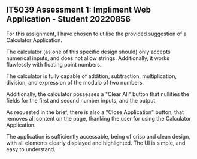 ## IT5039 Assessment 1: Impliment Web Application - Student 20220856

For this assignment, I have chosen to utilise the provided suggestion of a Calculator Application.

The calculator (as one of this specific design should) only accepts numerical inputs, and does not allow strings. Additionally, it works flawlessly with floating point numbers.

The calculator is fully capable of addition, subtraction, multiplication, division, and expression of the modulo of two numbers.

Additionally, the calculator possesses a "Clear All" button that nullifies the fields for the first and second number inputs, and the output.

As requested in the brief, there is also a "Close Application" button, that removes all content on the page, thanking the user for using the Calculator Application.

The application is sufficiently accessable, being of crisp and clean design, with all elements clearly displayed and highlighted. The UI is simple, and easy to understand.